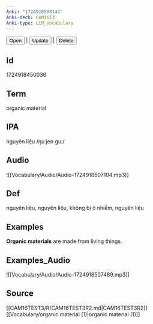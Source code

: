 ```yaml
---
Anki: "1724918508142"
Anki-deck: CAM16T3
Anki-type: LLM_Vocabulary
---
```

<button class="anki-btn-open">Open</button> | <button class="anki-btn-update">Update</button> | <button class="anki-btn-delete">Delete</button>

## Id
1724918450036
## Term
organic material
## IPA
nguyên liệu /ŋuːjen ɡuː/
## Audio
 ![[Vocabulary/Audio/Audio-1724918507104.mp3]]
## Def
 nguyên liệu, nguyên liệu, không bị ô nhiễm, nguyên liệu

## Examples
**Organic materials** are made from living things. 

## Examples_Audio
![[Vocabulary/Audio/Audio-1724918507489.mp3]]
## Source
 [[CAM16TEST3/R/CAM16TEST3R2.md|CAM16TEST3R2]] [[Vocabulary/organic material (1)|organic material (1)]]